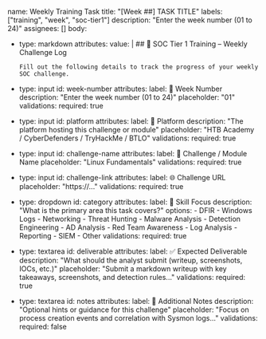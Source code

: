 name: Weekly Training Task
title: "[Week ##] TASK TITLE"
labels: ["training", "week", "soc-tier1"]
description: "Enter the week number (01 to 24)"
assignees: []
body:
  - type: markdown
    attributes:
      value: |
        ## 🧠 SOC Tier 1 Training – Weekly Challenge Log

        Fill out the following details to track the progress of your weekly SOC challenge.

  - type: input
    id: week-number
    attributes:
      label: 📅 Week Number
      description: "Enter the week number (01 to 24)"
      placeholder: "01"
    validations:
      required: true

  - type: input
    id: platform
    attributes:
      label: 🔗 Platform
      description: "The platform hosting this challenge or module"
      placeholder: "HTB Academy / CyberDefenders / TryHackMe / BTLO"
    validations:
      required: true

  - type: input
    id: challenge-name
    attributes:
      label: 🏁 Challenge / Module Name
      placeholder: "Linux Fundamentals"
    validations:
      required: true

  - type: input
    id: challenge-link
    attributes:
      label: 🌐 Challenge URL
      placeholder: "https://..."
    validations:
      required: true

  - type: dropdown
    id: category
    attributes:
      label: 🧩 Skill Focus
      description: "What is the primary area this task covers?"
      options:
        - DFIR
        - Windows Logs
        - Networking
        - Threat Hunting
        - Malware Analysis
        - Detection Engineering
        - AD Analysis
        - Red Team Awareness
        - Log Analysis
        - Reporting
        - SIEM
        - Other
    validations:
      required: true

  - type: textarea
    id: deliverable
    attributes:
      label: ✅ Expected Deliverable
      description: "What should the analyst submit (writeup, screenshots, IOCs, etc.)"
      placeholder: "Submit a markdown writeup with key takeaways, screenshots, and detection rules..."
    validations:
      required: true

  - type: textarea
    id: notes
    attributes:
      label: 💬 Additional Notes
      description: "Optional hints or guidance for this challenge"
      placeholder: "Focus on process creation events and correlation with Sysmon logs..."
    validations:
      required: false
